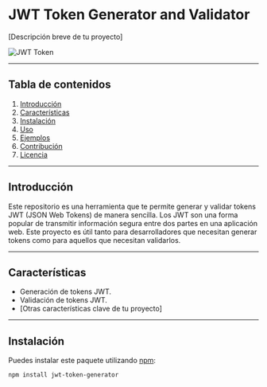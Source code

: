 # JWT Token Generator and Validator

[Descripción breve de tu proyecto]

![JWT Token](jwt_token_image.png)

---

## Tabla de contenidos

1. [Introducción](#introducción)
2. [Características](#características)
3. [Instalación](#instalación)
4. [Uso](#uso)
5. [Ejemplos](#ejemplos)
6. [Contribución](#contribución)
7. [Licencia](#licencia)

---

## Introducción

Este repositorio es una herramienta que te permite generar y validar tokens JWT (JSON Web Tokens) de manera sencilla. Los JWT son una forma popular de transmitir información segura entre dos partes en una aplicación web. Este proyecto es útil tanto para desarrolladores que necesitan generar tokens como para aquellos que necesitan validarlos.

---

## Características

- Generación de tokens JWT.
- Validación de tokens JWT.
- [Otras características clave de tu proyecto]

---

## Instalación

Puedes instalar este paquete utilizando [npm](https://www.npmjs.com/):

```bash
npm install jwt-token-generator
